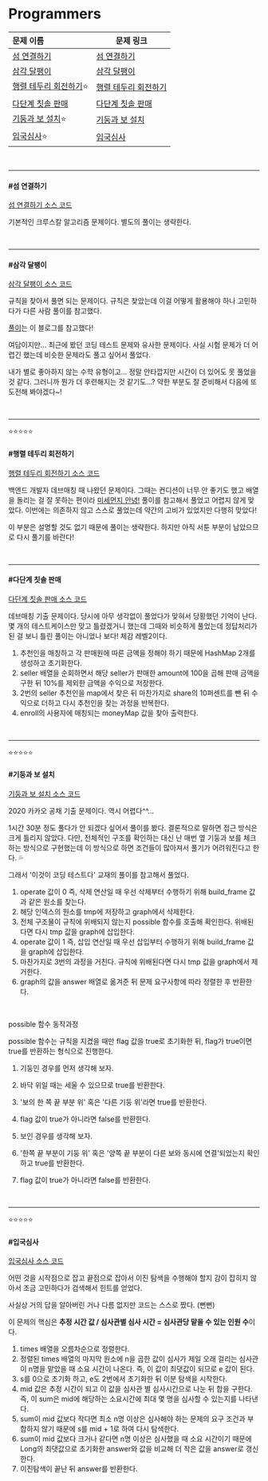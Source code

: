 # Programmers

| 문제 이름                                      | 문제 링크                                                    |
| :--------------------------------------------- | ------------------------------------------------------------ |
| [섬 연결하기](#섬-연결하기)                    | [섬 연결하기](https://programmers.co.kr/learn/courses/30/lessons/42861) |
| [삼각 달팽이](#삼각-달팽이)                    | [삼각 달팽이](https://programmers.co.kr/learn/courses/30/lessons/68645) |
| [행렬 테두리 회전하기](#행렬-테두리-회전하기)⭐ | [행렬 테두리 회전하기](https://programmers.co.kr/learn/courses/30/lessons/77485?language=java) |
| [다단계 칫솔 판매](#다단계-칫솔-판매)          | [다단계 칫솔 판매](https://programmers.co.kr/learn/courses/30/lessons/77486?language=java) |
| [기둥과 보 설치](#기둥과-보-설치)⭐             | [기둥과 보 설치](https://programmers.co.kr/learn/courses/30/lessons/60061) |
| [입국심사](#입국심사)⭐                         | [입국심사](https://programmers.co.kr/learn/courses/30/lessons/43238?language=java) |

<br>

<hr>

#### #섬 연결하기

[섬 연결하기 소스 코드](https://github.com/hjyeon-n/Algorithm_study/blob/master/Programmers/2021.05/%EC%84%AC%20%EC%97%B0%EA%B2%B0%ED%95%98%EA%B8%B0.java)

기본적인 크루스칼 알고리즘 문제이다. 별도의 풀이는 생략한다.

<br>

<hr>

#### #삼각 달팽이

[삼각 달팽이 소스 코드](https://github.com/hjyeon-n/Algorithm_study/blob/master/Programmers/2021.05/%EC%82%BC%EA%B0%81%20%EB%8B%AC%ED%8C%BD%EC%9D%B4.java)

규칙을 찾아서 풀면 되는 문제이다. 규칙은 찾았는데 이걸 어떻게 활용해야 하나 고민하다가 다른 사람 풀이를 참고했다.

[풀이](https://minhamina.tistory.com/58)는 이 블로그를 참고했다!

여담이지만... 최근에 봤던 코딩 테스트 문제와 유사한 문제이다. 사실 시험 문제가 더 어렵긴 했는데 비슷한 문제라도 풀고 싶어서 풀었다.

내가 별로 좋아하지 않는 수학 유형이고... 정말 안타깝지만 시간이 더 있어도 못 풀었을 것 같다. 그러니까 뭔가 더 후련해지는 것 같기도...? 약한 부분도 잘 준비해서 다음에 또 도전해 봐야겠다~!

<br>

<hr>

⭐⭐⭐⭐⭐

#### #행렬 테두리 회전하기

[행렬 테두리 회전하기 소스 코드](https://github.com/hjyeon-n/Algorithm_study/blob/master/Programmers/2021.05/%ED%96%89%EB%A0%AC%20%ED%85%8C%EB%91%90%EB%A6%AC%20%ED%9A%8C%EC%A0%84%ED%95%98%EA%B8%B0.java)

백엔드 개발자 데브매칭 때 나왔던 문제이다. 그때는 컨디션이 너무 안 좋기도 했고 배열을 돌리는 걸 잘 못하는 편이라 [미세먼지 안녕!](https://github.com/hjyeon-n/Algorithm_study/blob/master/Problem%20Solving/2020.10/Implementation.md#%EB%AF%B8%EC%84%B8%EB%A8%BC%EC%A7%80-%EC%95%88%EB%85%95!) 풀이를 참고해서 풀었고 어렵지 않게 맞았다. 이번에는 의존하지 않고 스스로 풀었는데 약간의 고비가 있었지만 다행히 맞았다!

이 부분은 설명할 것도 없기 때문에 풀이는 생략한다. 하지만 아직 서툰 부분이 남았으므로 다시 풀기를 바란다!

<br>

<hr>

#### #다단계 칫솔 판매

[다단계 칫솔 판매 소스 코드](https://github.com/hjyeon-n/Algorithm_study/blob/master/Programmers/2021.05/%EB%8B%A4%EB%8B%A8%EA%B3%84%20%EC%B9%AB%EC%86%94%20%ED%8C%90%EB%A7%A4.java)

데브매칭 기출 문제이다. 당시에 아무 생각없이 풀었다가 맞혀서 당황했던 기억이 난다. 몇 개의 테스트케이스만 맞고 틀렸겠거니 했는데 그때와 비슷하게 풀었는데 정답처리가 된 걸 보니 틀린 풀이는 아니었나 보다! 체감 레벨2이다.

1. 추천인을 매칭하고 각 판매원에 따른 금액을 정해야 하기 때문에 HashMap 2개를 생성하고 초기화한다.
2. seller 배열을 순회하면서 해당 seller가 판매한 amount에 100을 곱해 판매 금액을 구한 뒤 10%를 제외한 금액을 수익으로 저장한다.
3. 2번의 seller 추천인을 map에서 찾은 뒤 마찬가지로 share의 10퍼센트를 뺀 뒤 수익으로 더하고 다시 추천인을 찾는 과정을 반복한다.
4. enroll의 사용자에 매칭되는 moneyMap 값을 찾아 출력한다.

<br>

<hr>

⭐⭐⭐⭐⭐

#### #기둥과 보 설치

[기둥과 보 설치 소스 코드](https://github.com/hjyeon-n/Algorithm_study/blob/master/Programmers/2021.05/%EA%B8%B0%EB%91%A5%EA%B3%BC%20%EB%B3%B4%20%EC%84%A4%EC%B9%98.java)

2020 카카오 공채 기출 문제이다. 역시 어렵다^^...

1시간 30분 정도 풀다가 안 되겠다 싶어서 풀이를 봤다. 결론적으로 말하면 접근 방식은 크게 틀리지 않았다. 다만, 전체적인 구조를 확인하는 대신 난 매번 옆 기둥과 보를 체크하는 방식으로 구현했는데 이 방식으로 하면 조건들이 많아져서 풀기가 어려워진다고 한다. 💦

그래서 '이것이 코딩 테스트다' 교재의 풀이를 참고해서 풀었다.

1. operate 값이 0 즉, 삭제 연산일 때 우선 삭제부터 수행하기 위해 build_frame 값과 같은 원소를 찾는다.
2. 해당 인덱스의 원소를 tmp에 저장하고 graph에서 삭제한다.
3. 전체 구조물이 규칙에 위배되지 않는지 possible 함수를 호출해 확인한다. 위배된다면 다시 tmp 값을 graph에 삽입한다.
4. operate 값이 1 즉, 삽입 연산일 때 우선 삽입부터 수행하기 위해 build_frame 값을 graph에 삽입한다.
5. 마찬가지로 3번의 과정을 거친다. 규칙에 위배된다면 다시 tmp 값을 graph에서 제거한다.
6. graph의 값을 answer 배열로 옮겨준 뒤 문제 요구사항에 따라 정렬한 후 반환한다.

<br>

possible 함수 동작과정

possible 함수는 규칙을 지켰을 때만 flag 값을 true로 초기화한 뒤, flag가 true이면 true를 반환하는 형식으로 진행한다.

1. 기둥인 경우를 먼저 생각해 보자. 

2. 바닥 위일 때는 세울 수 있으므로 true를 반환한다.

3. '보의 한 쪽 끝 부분 위' 혹은 '다른 기둥 위'라면 true를 반환한다.

4. flag 값이 true가 아니라면 false를 반환한다.

5. 보인 경우를 생각해 보자.

6. '한쪽 끝 부분이 기둥 위' 혹은 '양쪽 끝 부분이 다른 보와 동시에 연결'되었는지 확인하고 true를 반환한다.

7. flag 값이 true가 아니라면 false를 반환한다.


<br>

<hr>

⭐⭐⭐⭐⭐

#### #입국심사

[입국심사 소스 코드](https://github.com/hjyeon-n/Algorithm_study/blob/master/Programmers/2021.05/%EC%9E%85%EA%B5%AD%EC%8B%AC%EC%82%AC.java)

어떤 것을 시작점으로 잡고 끝점으로 잡아서 이진 탐색을 수행해야 할지 감이 잡히지 않아서 조금 고민하다가 검색해서 힌트를 얻었다.

사실상 거의 답을 알아버린 거나 다름 없지만 코드는 스스로 짰다. (뻔뻔)

이 문제의 핵심은 **추정 시간 값 / 심사관별 심사 시간 = 심사관당 맡을 수 있는 인원 수**이다.

1.  times 배열을 오름차순으로 정렬한다.
2. 정렬된 times 배열의 마지막 원소에 n을 곱한 값이 심사가 제일 오래 걸리는 심사관이 n명을 맡았을 때 소요 시간이 나온다. 즉, 이 값이 최댓값이 되므로 e 값이 된다.
3. s를 0으로 초기화 하고, e도 2번에서 초기화한 뒤 이분 탐색을 시작한다.
4. mid 값은 추정 시간이 되고 이 값을 심사관 별 심사시간으로 나눈 뒤 합을 구한다. 즉, 이 sum은 mid에 해당하는 소요시간에 최대 몇 명을 심사할 수 있는지를 나타낸다.
5. sum이 mid 값보다 작다면 최소 n명 이상은 심사해야 하는 문제의 요구 조건과 부합하지 않기 때문에 s를 mid + 1로 하여 다시 탐색한다.
6. sum이 mid 값보다 크거나 같다면 n명 이상은 심사했을 때 소요 시간이기 때문에 Long의 최댓값으로 초기화한 answer와 값을 비교해 더 작은 값을 answer로 갱신한다.
7. 이진탐색이 끝난 뒤 answer를 반환한다.

